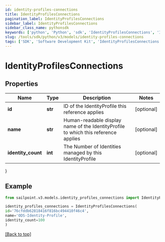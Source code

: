 ```yaml
---
id: identity-profiles-connections
title: IdentityProfilesConnections
pagination_label: IdentityProfilesConnections
sidebar_label: IdentityProfilesConnections
sidebar_class_name: pythonsdk
keywords: ['python', 'Python', 'sdk', 'IdentityProfilesConnections', 'IdentityProfilesConnections'] 
slug: /tools/sdk/python/v3/models/identity-profiles-connections
tags: ['SDK', 'Software Development Kit', 'IdentityProfilesConnections', 'IdentityProfilesConnections']
---
```


# IdentityProfilesConnections


## Properties

Name | Type | Description | Notes
------------ | ------------- | ------------- | -------------
**id** | **str** | ID of the IdentityProfile this reference applies | [optional] 
**name** | **str** | Human-readable display name of the IdentityProfile to which this reference applies | [optional] 
**identity_count** | **int** | The Number of Identities managed by this IdentityProfile | [optional] 
}

## Example

```python
from sailpoint.v3.models.identity_profiles_connections import IdentityProfilesConnections

identity_profiles_connections = IdentityProfilesConnections(
id='76cfddb62818416f816bc494410f46c4',
name='ODS-Identity-Profile',
identity_count=100
)

```
[[Back to top]](#) 

